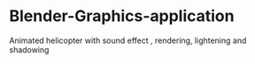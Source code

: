 # Blender-Graphics-application
Animated helicopter with sound effect , rendering, lightening and shadowing
